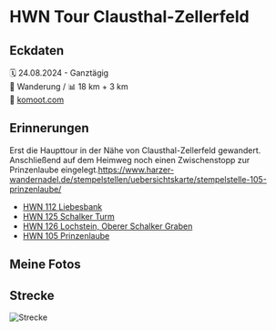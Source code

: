 # HWN Tour Clausthal-Zellerfeld

## Eckdaten

🗓️ 24.08.2024 - Ganztägig  
🥾 Wanderung / 📊 18 km + 3 km  
🔗 [komoot.com]()

## Erinnerungen

Erst die Haupttour in der Nähe von Clausthal-Zellerfeld gewandert. Anschließend auf dem Heimweg noch einen Zwischenstopp zur Prinzenlaube eingelegt.https://www.harzer-wandernadel.de/stempelstellen/uebersichtskarte/stempelstelle-105-prinzenlaube/

- [HWN 112 Liebesbank](https://www.harzer-wandernadel.de/stempelstellen/uebersichtskarte/steinbergturm-112-liebesbank/)
- [HWN 125 Schalker Turm](https://www.harzer-wandernadel.de/stempelstellen/uebersichtskarte/stempelstelle-125-schalker-turm/)
- [HWN 126 Lochstein, Oberer Schalker Graben](https://www.harzer-wandernadel.de/stempelstellen/uebersichtskarte/stempelstelle-126-lochstein-oberer-schalker-graben/)
- [HWN 105 Prinzenlaube](https://www.harzer-wandernadel.de/stempelstellen/uebersichtskarte/stempelstelle-105-prinzenlaube/)

## Meine Fotos



## Strecke

![Strecke](2025_04_08_hwn_tour_clausthal_zellerfeld_01.png)